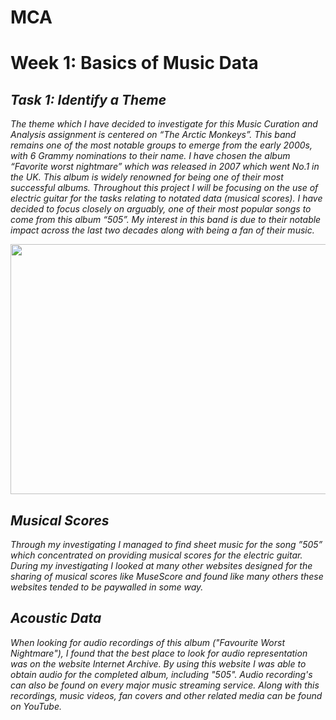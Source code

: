 # MCA
# Week 1: Basics of Music Data
## *Task 1: Identify a Theme* #
*The theme which I have decided to investigate for this Music Curation and Analysis assignment is centered on “The Arctic Monkeys”. This band remains one of the most notable groups to emerge from the early 2000s, with 6 Grammy nominations to their name. I have chosen the album “Favorite worst nightmare” which was released in 2007 which went No.1 in the UK. This album is widely renowned for being one of their most successful albums. Throughout this project I will be focusing on the use of electric guitar for the tasks relating to notated data (musical scores). I have decided to focus closely on arguably, one of their most popular songs to come from this album “505”. My interest in this band is due to their notable impact across the last two decades along with being a fan of their music.*

<p align="center">
<img src="https://github.com/emmahendry/MCA-2023/assets/145599857/2eefb371-a398-46b2-9dc0-bb1545465bb2" width="700" height="400">
</p>

## *Musical Scores*

*Through my investigating I managed to find sheet music for the song ”505” which concentrated on providing musical scores for the electric guitar. During my investigating I looked at many other websites designed for the sharing of musical scores like MuseScore and found like many others these websites tended to be paywalled in some way.*  

## *Acoustic Data*

*When looking for audio recordings of this album ("Favourite Worst Nightmare"), I found that the best place to look for audio representation was on the website Internet Archive. By using this website I was able to obtain audio for the completed album, including "505". Audio recording's can also be found on every major music streaming service. Along with this recordings, music videos, fan covers and other related media can be found on YouTube.*
